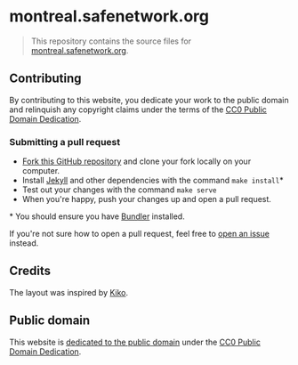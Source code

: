 # montreal.safenetwork.org

> This repository contains the source files for [montreal.safenetwork.org](https://montreal.safenetwork.org).

## Contributing

By contributing to this website, you dedicate your work to the public domain and relinquish any copyright claims under the terms of the [CC0 Public Domain Dedication](https://creativecommons.org/publicdomain/zero/1.0/).

### Submitting a pull request

- [Fork this GitHub repository](https://github.com/safenetwork/montreal.safenetwork.org/fork) and clone your fork locally on your computer.
- Install [Jekyll](https://jekyllrb.com/) and other dependencies with the command `make install`*
- Test out your changes with the command `make serve`
- When you're happy, push your changes up and open a pull request.

\* You should ensure you have [Bundler](https://bundler.io/) installed.

If you're not sure how to open a pull request, feel free to <a href="https://github.com/safenetwork/montreal.safenetwork.org/issues/new">open an issue</a> instead.

## Credits

The layout was inspired by [Kiko](https://github.com/gfjaru/Kiko).

## Public domain

This website is [dedicated to the public domain](https://github.com/safenetwork/montreal.safenetwork.org/blob/master/LICENSE.md) under the [CC0 Public Domain Dedication](https://creativecommons.org/publicdomain/zero/1.0/).
